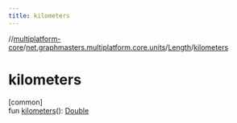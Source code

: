 ```yaml
---
title: kilometers
---
```

//[multiplatform-core](../../../index.html)/[net.graphmasters.multiplatform.core.units](../index.html)/[Length](index.html)/[kilometers](kilometers.html)



# kilometers



[common]\
fun [kilometers](kilometers.html)(): [Double](https://kotlinlang.org/api/latest/jvm/stdlib/kotlin/-double/index.html)





